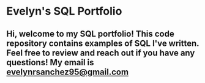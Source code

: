# Evelyn's SQL Portfolio

## Hi, welcome to my SQL portfolio! This code repository contains examples of SQL I've written. Feel free to review and reach out if you have any questions! My email is evelynrsanchez95@gmail.com
